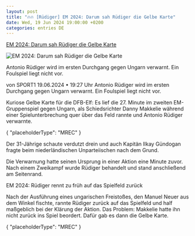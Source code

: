 ```yaml
---
layout: post
title: "🔥🔥 [Rüdiger] EM 2024: Darum sah Rüdiger die Gelbe Karte"
date: Wed, 19 Jun 2024 19:00:00 +0200
categories: entries DE
---
```

[EM 2024: Darum sah Rüdiger die Gelbe Karte](https://www.sport1.de/news/fussball/em/2024/06/em-2024-kuriose-verwarnung-fur-rudiger-dfb-star-bekommt-gelbe-karte-gegen-ungarn)

![EM 2024: Darum sah Rüdiger die Gelbe Karte](https://reshape.sport1.de/c/t/17a8c066-c975-42fa-b25a-e5e50c79faea/1200x630)

Antonio Rüdiger wird im ersten Durchgang gegen Ungarn verwarnt. Ein Foulspiel liegt nicht vor.

von SPORT1 19.06.2024 • 19:27 Uhr Antonio Rüdiger wird im ersten Durchgang gegen Ungarn verwarnt. Ein Foulspiel liegt nicht vor.

Kuriose Gelbe Karte für die DFB-Elf: Es lief die 27. Minute im zweiten EM-Gruppenspiel gegen Ungarn, als Schiedsrichter Danny Makkelie während einer Spielunterbrechung quer über das Feld rannte und Antonio Rüdiger verwarnte.

{ "placeholderType": "MREC" }

Der 31-Jährige schaute verdutzt drein und auch Kapitän Ilkay Gündogan fragte beim niederländischen Unparteiischen nach dem Grund.

Die Verwarnung hatte seinen Ursprung in einer Aktion eine Minute zuvor. Nach einem Zweikampf wurde Rüdiger behandelt und stand anschließend am Seitenrand.

EM 2024: Rüdiger rennt zu früh auf das Spielfeld zurück

Nach der Ausführung eines ungarischen Freistoßes, den Manuel Neuer aus dem Winkel fischte, rannte Rüdiger zurück auf das Spielfeld und half maßgeblich bei der Klärung der Aktion. Das Problem: Makkelie hatte ihn nicht zurück ins Spiel beordert. Dafür gab es dann die Gelbe Karte.

{ "placeholderType": "MREC" }

